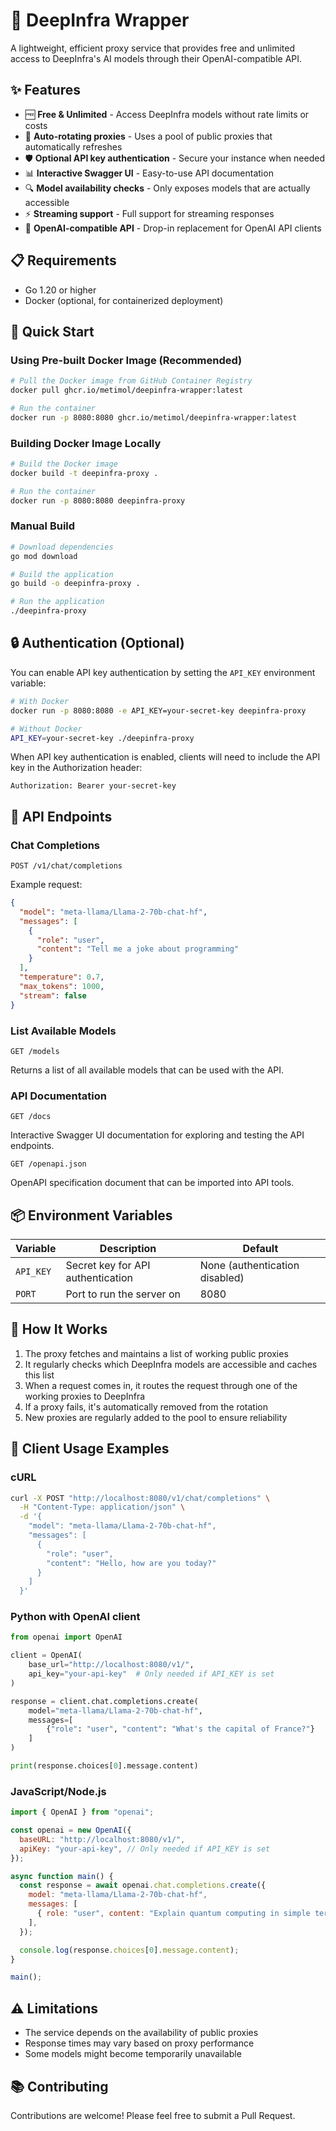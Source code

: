 # 🚀 DeepInfra Wrapper

A lightweight, efficient proxy service that provides free and unlimited access to DeepInfra's AI models through their OpenAI-compatible API.

## ✨ Features

- 🆓 **Free & Unlimited** - Access DeepInfra models without rate limits or costs
- 🔄 **Auto-rotating proxies** - Uses a pool of public proxies that automatically refreshes
- 🛡️ **Optional API key authentication** - Secure your instance when needed
- 📊 **Interactive Swagger UI** - Easy-to-use API documentation
- 🔍 **Model availability checks** - Only exposes models that are actually accessible
- ⚡ **Streaming support** - Full support for streaming responses
- 🔄 **OpenAI-compatible API** - Drop-in replacement for OpenAI API clients

## 📋 Requirements

- Go 1.20 or higher
- Docker (optional, for containerized deployment)

## 🚀 Quick Start

### Using Pre-built Docker Image (Recommended)

```bash
# Pull the Docker image from GitHub Container Registry
docker pull ghcr.io/metimol/deepinfra-wrapper:latest

# Run the container
docker run -p 8080:8080 ghcr.io/metimol/deepinfra-wrapper:latest
```

### Building Docker Image Locally

```bash
# Build the Docker image
docker build -t deepinfra-proxy .

# Run the container
docker run -p 8080:8080 deepinfra-proxy
```

### Manual Build

```bash
# Download dependencies
go mod download

# Build the application
go build -o deepinfra-proxy .

# Run the application
./deepinfra-proxy
```

## 🔒 Authentication (Optional)

You can enable API key authentication by setting the `API_KEY` environment variable:

```bash
# With Docker
docker run -p 8080:8080 -e API_KEY=your-secret-key deepinfra-proxy

# Without Docker
API_KEY=your-secret-key ./deepinfra-proxy
```

When API key authentication is enabled, clients will need to include the API key in the Authorization header:

```
Authorization: Bearer your-secret-key
```

## 🔌 API Endpoints

### Chat Completions

```
POST /v1/chat/completions
```

Example request:

```json
{
  "model": "meta-llama/Llama-2-70b-chat-hf",
  "messages": [
    {
      "role": "user",
      "content": "Tell me a joke about programming"
    }
  ],
  "temperature": 0.7,
  "max_tokens": 1000,
  "stream": false
}
```

### List Available Models

```
GET /models
```

Returns a list of all available models that can be used with the API.

### API Documentation

```
GET /docs
```

Interactive Swagger UI documentation for exploring and testing the API endpoints.

```
GET /openapi.json
```

OpenAPI specification document that can be imported into API tools.

## 📦 Environment Variables

| Variable | Description | Default |
|----------|-------------|---------|
| `API_KEY` | Secret key for API authentication | None (authentication disabled) |
| `PORT` | Port to run the server on | 8080 |

## 🔄 How It Works

1. The proxy fetches and maintains a list of working public proxies
2. It regularly checks which DeepInfra models are accessible and caches this list
3. When a request comes in, it routes the request through one of the working proxies to DeepInfra
4. If a proxy fails, it's automatically removed from the rotation
5. New proxies are regularly added to the pool to ensure reliability

## 📝 Client Usage Examples

### cURL

```bash
curl -X POST "http://localhost:8080/v1/chat/completions" \
  -H "Content-Type: application/json" \
  -d '{
    "model": "meta-llama/Llama-2-70b-chat-hf",
    "messages": [
      {
        "role": "user",
        "content": "Hello, how are you today?"
      }
    ]
  }'
```

### Python with OpenAI client

```python
from openai import OpenAI

client = OpenAI(
    base_url="http://localhost:8080/v1/",
    api_key="your-api-key"  # Only needed if API_KEY is set
)

response = client.chat.completions.create(
    model="meta-llama/Llama-2-70b-chat-hf",
    messages=[
        {"role": "user", "content": "What's the capital of France?"}
    ]
)

print(response.choices[0].message.content)
```

### JavaScript/Node.js

```javascript
import { OpenAI } from "openai";

const openai = new OpenAI({
  baseURL: "http://localhost:8080/v1/",
  apiKey: "your-api-key", // Only needed if API_KEY is set
});

async function main() {
  const response = await openai.chat.completions.create({
    model: "meta-llama/Llama-2-70b-chat-hf",
    messages: [
      { role: "user", content: "Explain quantum computing in simple terms" }
    ],
  });

  console.log(response.choices[0].message.content);
}

main();
```

## ⚠️ Limitations

- The service depends on the availability of public proxies
- Response times may vary based on proxy performance
- Some models might become temporarily unavailable

## 📚 Contributing

Contributions are welcome! Please feel free to submit a Pull Request.